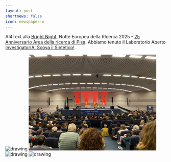 ```yaml
---
layout: post
shortnews: false
icon: newspaper-o
---
```


<!-- Hosting a <a href="https://www.isti.cnr.it/it/comunicazioni/seminari/289/From_Classics_to_Circuits:_Building_and_Explaining_Multilingual_Language_Models">talk</a> by visting Ph.D. student <a href="https://www.cl.uni-heidelberg.de/nlpgroup/person/riemenschneider">Frederick Riemenschneider</a> from Heidelberg University on mechanistic interpretability in multilingual language models and language modeling for ancient languages. -->

AI4Text alla [Bright Night](https://bright-night.it/), Notte Europea della RIcerca 2025  - [25 Anniversario Area della ricerca di Pisa](https://nottedeiricercatori.pisa.it/). 
Abbiamo tenuto il Laboratorio Aperto [InvestigatorIA: Scova il Sintetico!](https://nottedeiricercatori.pisa.it/2025/09/09/investigatoria-scova-il-sintetico/).


<img src="/img/bright_night/IMG_0237.png" alt="drawing" width="400"/>
<img src="/img/bright_night/camphoto_684387517.JPEG" alt="drawing" width="400"/>

<img src="/img/bright_night/IMG_0236.png" alt="drawing" width="400"/>
<img src="/img/bright_night/IMG_0238.png" alt="drawing" width="400"/>

<!-- ![](/img/bright_night/IMG_0237.png) -->